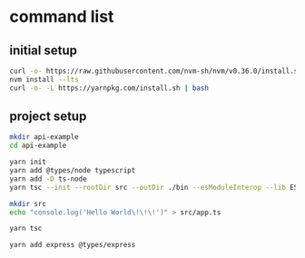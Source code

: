 # command list

## initial setup

```bash
curl -o- https://raw.githubusercontent.com/nvm-sh/nvm/v0.36.0/install.sh | bash
nvm install --lts
curl -o- -L https://yarnpkg.com/install.sh | bash
```

## project setup

```bash
mkdir api-example
cd api-example
```

```bash
yarn init
yarn add @types/node typescript
yarn add -D ts-node
yarn tsc --init --rootDir src --outDir ./bin --esModuleInterop --lib ES2019 --module commonjs --noImplicitAny true
```

```bash
mkdir src
echo "console.log('Hello World\!\!\!')" > src/app.ts
```

```bash
yarn tsc
```

```bash
yarn add express @types/express
```
